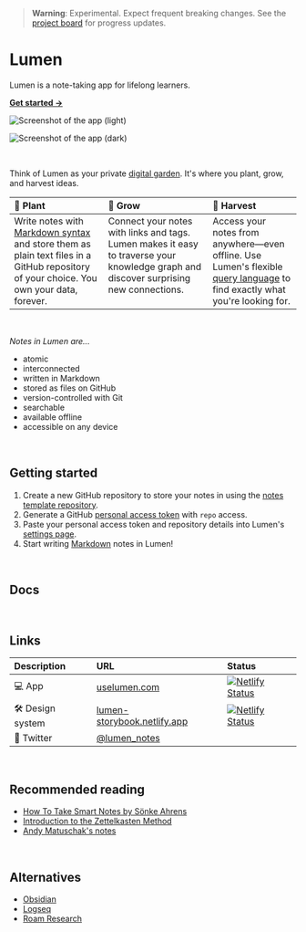 > **Warning**: Experimental. Expect frequent breaking changes. See the [project board](https://github.com/orgs/lumen-notes/projects/2) for progress updates.

# Lumen

Lumen is a note-taking app for lifelong learners.

[**Get started →**](#getting-started)

![Screenshot of the app (light)](https://user-images.githubusercontent.com/4608155/254137283-bf5a5822-d4fb-4d86-ad4f-d2c7f3b19607.png#gh-light-mode-only)

![Screenshot of the app (dark)](https://user-images.githubusercontent.com/4608155/254137649-da61fd2c-dbb2-4e9e-b50a-3f9da1f23337.png#gh-dark-mode-only)

<br>

Think of Lumen as your private [digital garden](https://maggieappleton.com/garden-history). It's where you plant, grow, and harvest ideas.

<table>
  <thead>
    <tr align="left">
      <th>🌱 Plant</th>
      <th>🌿 Grow</th>
      <th>🌻 Harvest</th>
    </tr>
  </thead>
  <tbody>
    <tr valign="top">
      <td>Write notes with <a href="/docs/markdown-syntax.md">Markdown syntax</a> and store them as plain text files in a GitHub repository of your choice. You own your data, forever.</td>
      <td>Connect your notes with links and tags. Lumen makes it easy to traverse your knowledge graph and discover surprising new connections.</td>
      <td>Access your notes from anywhere—even offline. Use Lumen's flexible <a href="/docs/query-language.md">query language</a> to find exactly what you're looking for.</td>
    </tr>
  </tbody>
</table>

<br>

_Notes in Lumen are..._

- atomic
- interconnected
- written in Markdown
- stored as files on GitHub
- version-controlled with Git
- searchable
- available offline
- accessible on any device

<br>

## Getting started

1. Create a new GitHub repository to store your notes in using the [notes template repository](https://github.com/lumen-notes/lumen-template).
1. Generate a GitHub [personal access token](https://github.com/settings/tokens/new) with `repo` access.
1. Paste your personal access token and repository details into Lumen's [settings page](https://uselumen.com/settings).
1. Start writing [Markdown](/docs/markdown-syntax.md) notes in Lumen!

<br>

## Docs

<br>

## Links

| Description      | URL                                                                 | Status                                                                                                                                                               |
| :--------------- | :------------------------------------------------------------------ | :------------------------------------------------------------------------------------------------------------------------------------------------------------------- |
| 💻 App           | [uselumen.com](https://uselumen.com)                                | [![Netlify Status](https://api.netlify.com/api/v1/badges/9e55f1c2-783d-4abb-9fa2-edc59f8aa0c3/deploy-status)](https://app.netlify.com/sites/lumen-notes/deploys)     |
| 🛠️ Design system | [lumen-storybook.netlify.app](https://lumen-storybook.netlify.app/) | [![Netlify Status](https://api.netlify.com/api/v1/badges/acd80077-43c2-4292-8721-6f77e633a896/deploy-status)](https://app.netlify.com/sites/lumen-storybook/deploys) |
| 🐣 Twitter       | [@lumen_notes](https://twitter.com/lumen_notes)                     |

<br>

## Recommended reading

- [How To Take Smart Notes by Sönke Ahrens](https://takesmartnotes.com/)
- [Introduction to the Zettelkasten Method](https://zettelkasten.de/introduction/)
- [Andy Matuschak's notes](https://notes.andymatuschak.org/)

<br>

## Alternatives

- [Obsidian](https://obsidian.md/)
- [Logseq](https://logseq.com/)
- [Roam Research](https://roamresearch.com)
